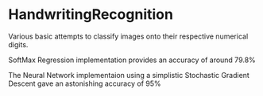 # HandwritingRecognition
Various basic attempts to classify images onto their respective numerical digits.

SoftMax Regression implementation provides an accuracy of around 79.8%

The Neural Network implementaion using a simplistic Stochastic Gradient Descent gave an astonishing accuracy of 95%  
